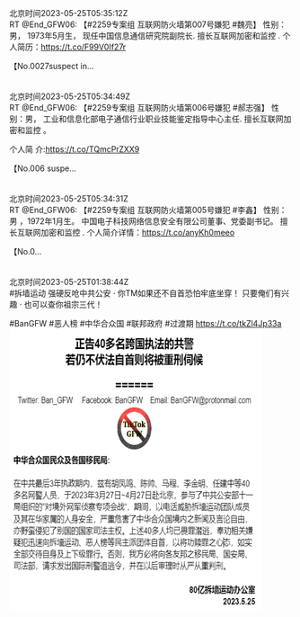 北京时间2023-05-25T05:35:12Z<br>RT @End_GFW06: 【#2259专案组 互联网防火墙第007号嫌犯 #魏亮】
 性别：男， 1973年5月生，
现任中国信息通信研究院副院长.
擅长互联网加密和监控  .
个人简历：https://t.co/F99V0If27r

【No.0027suspect in…<br><br><br>北京时间2023-05-25T05:34:49Z<br>RT @End_GFW06: 【#2259专案组 互联网防火墙第006号嫌犯 #郝志强】
性别：男，
工业和信息化部电子通信行业职业技能鉴定指导中心主任.
 擅长互联网加密和监控  。

个人简 
介:https://t.co/TQmcPrZXX9

【No.006 suspe…<br><br><br>北京时间2023-05-25T05:34:31Z<br>RT @End_GFW06: 【#2259专案组 互联网防火墙第005号嫌犯 #李鑫】 
性别：男  ，1972年1月生。
中国电子科技网络信息安全有限公司董事、党委副书记。
擅长互联网加密和监控  .
个人简介详情：https://t.co/anyKh0meeo

【No.0…<br><br><br>北京时间2023-05-25T01:38:44Z<br>#拆墙运动 强硬反呛中共公安 · 你TM如果还不自首恐怕牢底坐穿！ 只要俺们有兴趣 · 也可以查你祖宗三代！

#BanGFW #恶人榜 #中华合众国  #联邦政府 #过渡期 https://t.co/tkZl4Jp33a<br><img src='/temp/image/2023/u-Month-5/1661426520366395397_0.jpg' width='450' height='500'><br><br>